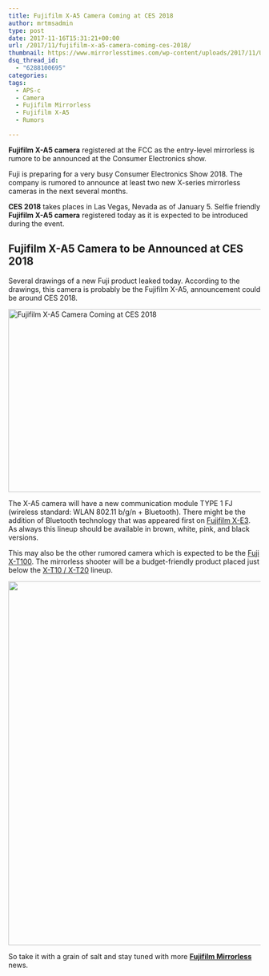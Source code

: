```yaml
---
title: Fujifilm X-A5 Camera Coming at CES 2018
author: mrtmsadmin
type: post
date: 2017-11-16T15:31:21+00:00
url: /2017/11/fujifilm-x-a5-camera-coming-ces-2018/
thumbnail: https://www.mirrorlesstimes.com/wp-content/uploads/2017/11/Upcoming-Fuji-Camera-X-A5.jpg
dsq_thread_id:
  - "6288100695"
categories:
tags:
  - APS-c
  - Camera
  - Fujifilm Mirrorless
  - Fujifilm X-A5
  - Rumors

---
```

**Fujifilm X-A5 camera** registered at the FCC as the entry-level mirrorless is rumore to be announced at the Consumer Electronics show.

Fuji is preparing for a very busy Consumer Electronics Show 2018. The company is rumored to announce at least two new X-series mirrorless cameras in the next several months.

**CES 2018** takes places in Las Vegas, Nevada as of January 5. Selfie friendly **Fujifilm X-A5 camera** registered today as it is expected to be introduced during the event.<!--more-->

## Fujifilm X-A5 Camera to be Announced at CES 2018

Several drawings of a new Fuji product leaked today. According to the drawings, this camera is probably be the Fujifilm X-A5, announcement could be around CES 2018.

[<img class="aligncenter wp-image-1411 size-full" title="Fujifilm X-A5 Camera Coming at CES 2018" src="https://i2.wp.com/www.mirrorlesstimes.com/wp-content/uploads/2017/11/Upcoming-Fuji-Camera-X-A5.jpg?resize=600%2C365&#038;ssl=1" alt="Fujifilm X-A5 Camera Coming at CES 2018" width="600" height="365" srcset="https://i2.wp.com/www.mirrorlesstimes.com/wp-content/uploads/2017/11/Upcoming-Fuji-Camera-X-A5.jpg?w=700&ssl=1 700w, https://i2.wp.com/www.mirrorlesstimes.com/wp-content/uploads/2017/11/Upcoming-Fuji-Camera-X-A5.jpg?resize=470%2C286&ssl=1 470w" sizes="(max-width: 600px) 100vw, 600px" data-recalc-dims="1" />][1]

The X-A5 camera will have a new communication module TYPE 1 FJ (wireless standard: WLAN 802.11 b/g/n + Bluetooth). There might be the addition of Bluetooth technology that was appeared first on <a href="http://amzn.to/2grSLTO" target="_blank" rel="noopener">Fujifilm X-E3</a>. As always this lineup should be available in brown, white, pink, and black versions.

This may also be the other rumored camera which is expected to be the [Fuji X-T100][2]. The mirrorless shooter will be a budget-friendly product placed just below the <a href="http://amzn.to/2fXWchl" target="_blank" rel="nofollow noopener">X-T10 / X-T20</a> lineup.

[<img class="aligncenter size-full wp-image-1412" src="https://i2.wp.com/www.mirrorlesstimes.com/wp-content/uploads/2017/11/Design-comparison-image-X-A5.jpg?resize=600%2C726&#038;ssl=1" alt="" width="600" height="726" srcset="https://i2.wp.com/www.mirrorlesstimes.com/wp-content/uploads/2017/11/Design-comparison-image-X-A5.jpg?w=600&ssl=1 600w, https://i2.wp.com/www.mirrorlesstimes.com/wp-content/uploads/2017/11/Design-comparison-image-X-A5.jpg?resize=248%2C300&ssl=1 248w" sizes="(max-width: 600px) 100vw, 600px" data-recalc-dims="1" />][3]

So take it with a grain of salt and stay tuned with more [**Fujifilm Mirrorless**][4] news.

 [1]: https://i2.wp.com/www.mirrorlesstimes.com/wp-content/uploads/2017/11/Upcoming-Fuji-Camera-X-A5.jpg?ssl=1
 [2]: https://www.dailycameranews.com/2017/10/fujifilm-x-t100-camera-development/
 [3]: https://i2.wp.com/www.mirrorlesstimes.com/wp-content/uploads/2017/11/Design-comparison-image-X-A5.jpg?ssl=1
 [4]: https://www.mirrorlesstimes.com/tags/fujifilm-mirrorless/